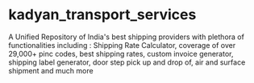 # kadyan_transport_services
A Unified Repository of India's best shipping providers with plethora of functionalities including : Shipping Rate Calculator, coverage of over 29,000+ pinc codes, best shipping rates, custom invoice generator, shipping label generator, door step pick up and drop of, air and surface shipment and much more
